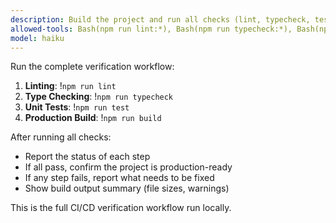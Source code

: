 ```yaml
---
description: Build the project and run all checks (lint, typecheck, test, build)
allowed-tools: Bash(npm run lint:*), Bash(npm run typecheck:*), Bash(npm run test:*), Bash(npm run build:*)
model: haiku
---
```


Run the complete verification workflow:

1. **Linting**: !`npm run lint`
2. **Type Checking**: !`npm run typecheck`
3. **Unit Tests**: !`npm run test`
4. **Production Build**: !`npm run build`

After running all checks:
- Report the status of each step
- If all pass, confirm the project is production-ready
- If any step fails, report what needs to be fixed
- Show build output summary (file sizes, warnings)

This is the full CI/CD verification workflow run locally.
